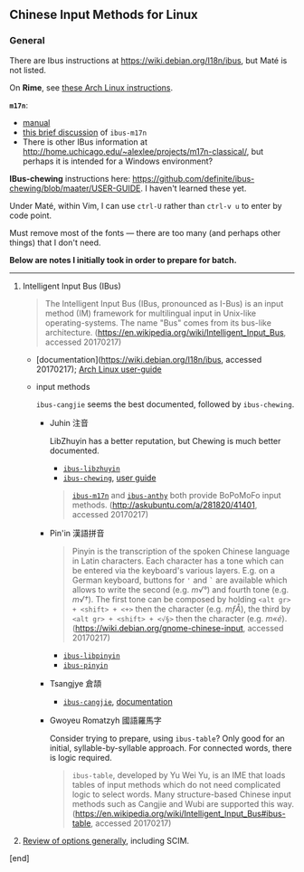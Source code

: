 ## Chinese Input Methods for Linux

### General

There are Ibus instructions at https://wiki.debian.org/I18n/ibus, but Maté is not listed. 

On **Rime**, see [these Arch Linux instructions](https://wiki.archlinux.org/index.php/Rime_IME).
 
**`m17n`**: 

 * [manual](http://www.nongnu.org/m17n/)
 * [this brief discussion](https://en.wikipedia.org/wiki/Intelligent_Input_Bus#ibus-m17n) of `ibus-m17n`
 * There is other IBus information at http://home.uchicago.edu/~alexlee/projects/m17n-classical/, but perhaps it is intended for a Windows environment?

**IBus-chewing** instructions here: https://github.com/definite/ibus-chewing/blob/maater/USER-GUIDE. I haven't learned these yet. 

Under Maté, within Vim, I can use `ctrl-U` rather than `ctrl-v u` to enter by code point.

Must remove most of the fonts —  there are too many (and perhaps other things) that I don't need. 

**Below are notes I initially took in order to prepare for batch.**

---

 1. Intelligent Input Bus (IBus)
 
    > The Intelligent Input Bus (IBus, pronounced as I-Bus) is an input method (IM) framework for multilingual input in Unix-like operating-systems. The name "Bus" comes from its bus-like architecture. (https://en.wikipedia.org/wiki/Intelligent_Input_Bus, accessed 20170217)
    
    * [documentation](https://wiki.debian.org/I18n/ibus, accessed 20170217); [Arch Linux user-guide](https://wiki.archlinux.org/index.php/IBus)
    
    * input methods
    
      `ibus-cangjie` seems the best documented, followed by `ibus-chewing`. 
    
      * Juhin 注音
    
        LibZhuyin has a better reputation, but Chewing is much better documented.
    
        * [`ibus-libzhuyin`](https://github.com/libzhuyin/ibus-libzhuyin)
        * [`ibus-chewing`](https://github.com/definite/ibus-chewing), [user guide](https://github.com/definite/ibus-chewing/blob/master/USER-GUIDE)
        
        > [`ibus-m17n`](https://github.com/phuang/ibus-m17n) and [`ibus-anthy`](https://github.com/phuang/ibus-anthy) both provide BoPoMoFo input methods. (http://askubuntu.com/a/281820/41401, accessed 20170217)
    
      * Pin'in 漢語拼音
    
        > Pinyin is the transcription of the spoken Chinese language in Latin characters. Each character has a tone which can be entered via the keyboard's various layers. E.g. on a German keyboard, buttons for `'` and <code>&#96;</code> are available which allows to write the second (e.g. _m√°_) and fourth tone (e.g. _m√†_). The first tone can be composed by holding `<alt gr> + <shift> + <+>` then the character (e.g. _mƒÅ_), the third by `<alt gr> + <shift> + <√§>` then the character (e.g. _m«é_).  (https://wiki.debian.org/gnome-chinese-input, accessed 20170217)
    
        * [`ibus-libpinyin`](https://github.com/libpinyin/ibus-libpinyin)
        * [`ibus-pinyin`](https://github.com/ibus/ibus-pinyin)
      
      * Tsangjye 倉頡
    
        * [`ibus-cangjie`](https://github.com/Cangjians/libcangjie), [documentation](http://cangjians.github.io/projects/ibus-cangjie/documentation/)

      * Gwoyeu Romatzyh 國語羅馬字
    
        Consider trying to prepare, using `ibus-table`? Only good for an initial, syllable-by-syllable approach. For connected words, there is logic required.
      
        > `ibus-table`, developed by Yu Wei Yu, is an IME that loads tables of input methods which do not need complicated logic to select words. Many structure-based Chinese input methods such as Cangjie and Wubi are supported this way. (https://en.wikipedia.org/wiki/Intelligent_Input_Bus#ibus-table, accessed 20170217)

 1. [Review of options generally](https://blogs.gnome.org/happyaron/2011/01/15/linux-input-method-brief-summary/), including SCIM.

[end]
